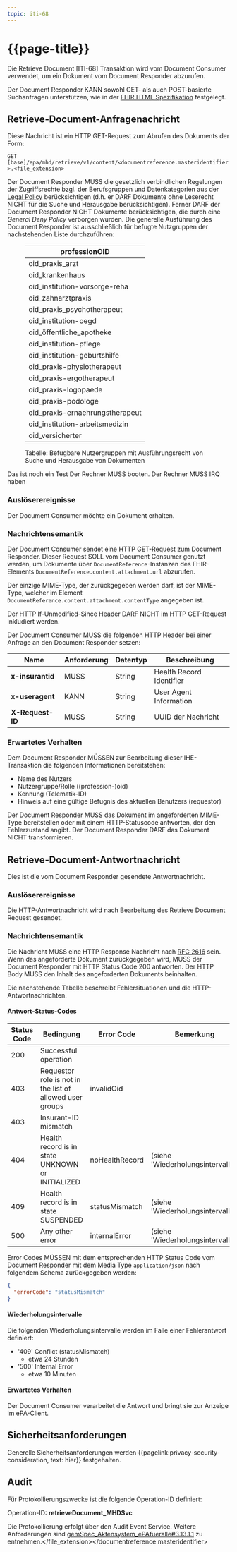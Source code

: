 ```yaml
---
topic: iti-68
---
```


# {{page-title}}

Die Retrieve Document [ITI-68] Transaktion wird vom Document Consumer verwendet, um ein Dokument vom Document Responder abzurufen.


<requirement id="IG_00005" target="Primärsystem" title="Unterstützung von GET und PUT für Suchanfragen" version="1">
    Der Document Responder KANN sowohl GET- als auch POST-basierte Suchanfragen unterstützen, wie in der <a href="http://hl7.org/fhir/R4/http.html#search">FHIR HTML Spezifikation</a> festgelegt.
</requirement>

## Retrieve-Document-Anfragenachricht

Diese Nachricht ist ein HTTP GET-Request zum Abrufen des Dokuments der Form:

``GET [base]/epa/mhd/retrieve/v1/content/<documentreference.masteridentifier>.<file_extension>``

<requirement id="IG_00001" target="MHD Service" title="Zugriffsrechte im Document Responder gemäß Legal Policy" version="1">
    Der Document Responder MUSS die gesetzlich verbindlichen Regelungen der Zugriffsrechte bzgl. der Berufsgruppen und Datenkategorien aus der <a href="https://gemspec.gematik.de/docs/gemSpec/gemSpec_Aktensystem_ePAfueralle/gemSpec_Aktensystem_ePAfueralle_V1.2.5/#3.10">Legal Policy</a> berücksichtigen (d.h. er DARF Dokumente ohne Leserecht NICHT für die Suche und Herausgabe berücksichtigen). Ferner DARF der Document Responder NICHT Dokumente berücksichtigen, die durch eine <i>General Deny Policy</i> verborgen wurden. Die generelle Ausführung des Document Responder ist ausschließlich für befugte Nutzgruppen der nachstehenden Liste durchzuführen:
    <figure>
<table class="regular">
<thead><tr><th>professionOID</th></tr></thead>
<tbody>
<tr><td>oid_praxis_arzt</td></tr>
<tr><td>oid_krankenhaus</td></tr>
<tr><td>oid_institution-vorsorge-reha</td></tr>
<tr><td>oid_zahnarztpraxis</td></tr>
<tr><td>oid_praxis_psychotherapeut</td></tr>
<tr><td>oid_institution-oegd</td></tr>
<tr><td>oid_öffentliche_apotheke</td></tr>
<tr><td>oid_institution-pflege</td></tr>
<tr><td>oid_institution-geburtshilfe</td></tr>
<tr><td>oid_praxis-physiotherapeut</td></tr>
<tr><td>oid_praxis-ergotherapeut</td></tr>
<tr><td>oid_praxis-logopaede</td></tr>
<tr><td>oid_praxis-podologe</td></tr>
<tr><td>oid_praxis-ernaehrungstherapeut</td></tr>
<tr><td>oid_institution-arbeitsmedizin</td></tr>
<tr><td>oid_versicherter</td></tr>
</tbody>
</table>
<figcaption>Tabelle: Befugbare Nutzergruppen mit Ausführungsrecht von Suche und Herausgabe von Dokumenten</figcaption>
</figure>
</requirement>
<requirement id="IG_00002" target="MHD Service" title="Testdurchführung 4" version="1">
    Das ist noch ein Test
</requirement>
<requirement id="IG_00003" target="Primärsystem" title="Booten" version="1">
    Der Rechner MUSS booten.
</requirement>
<requirement id="IG_00004" target="Primärsystem" title="IRQ" version="1">
    Der Rechner MUSS IRQ haben
</requirement>



### Auslöserereignisse

Der Document Consumer möchte ein Dokument erhalten.


### Nachrichtensemantik

Der Document Consumer sendet eine HTTP GET-Request zum Document Responder. Dieser Request SOLL vom Document Consumer genutzt werden, um Dokumente über `DocumentReference`-Instanzen des FHIR-Elements `DocumentReference.content.attachment.url` abzurufen.

Der einzige MIME-Type, der zurückgegeben werden darf, ist der MIME-Type, welcher im Element `DocumentReference.content.attachment.contentType` angegeben ist.

Der HTTP If-Unmodified-Since Header DARF NICHT im HTTP GET-Request inkludiert werden.

Der Document Consumer MUSS die folgenden HTTP Header bei einer Anfrage an den Document Responder setzen:

| Name | Anforderung | Datentyp | Beschreibung |
|------|----------|------|--------------|
| **x-insurantid** | MUSS | String | Health Record Identifier|
| **x-useragent** | KANN | String | User Agent Information |
| **X-Request-ID** | MUSS | String | UUID der Nachricht |


### Erwartetes Verhalten

Dem Document Responder MÜSSEN zur Bearbeitung dieser IHE-Transaktion die folgenden Informationen bereitstehen:
- Name des Nutzers
- Nutzergruppe/Rolle ((profession-)oid)
- Kennung (Telematik-ID)
- Hinweis auf eine gültige Befugnis des aktuellen Benutzers (requestor)

Der Document Responder MUSS das Dokument im angeforderten MIME-Type bereitstellen oder mit einem HTTP-Statuscode antworten, der den Fehlerzustand angibt. Der Document Responder DARF das Dokument NICHT transformieren.


## Retrieve-Document-Antwortnachricht

Dies ist die vom Document Responder gesendete Antwortnachricht.


### Auslöserereignisse

Die HTTP-Antwortnachricht wird nach Bearbeitung des Retrieve Document Request gesendet.


### Nachrichtensemantik

Die Nachricht MUSS eine HTTP Response Nachricht nach [RFC 2616](https://datatracker.ietf.org/doc/html/rfc2616) sein. Wenn das angeforderte Dokument zurückgegeben wird, MUSS der Document Responder mit HTTP Status Code 200 antworten. Der HTTP Body MUSS den Inhalt des angeforderten Dokuments beinhalten.

Die nachstehende Tabelle beschreibt Fehlersituationen und die HTTP-Antwortnachrichten.


#### Antwort-Status-Codes

| Status Code | Bedingung | Error Code | Bemerkung |
|-------------|-----------|------------|-----------|
| 200 | Successful operation | | |
| 403 | Requestor role is not in the list of allowed user groups | invalidOid | |
| 403 | Insurant-ID mismatch | | |
| 404 | Health record is in state UNKNOWN or INITIALIZED | noHealthRecord | (siehe 'Wiederholungsintervalle') |
| 409 | Health record is in state SUSPENDED | statusMismatch | (siehe 'Wiederholungsintervalle') |
| 500 | Any other error | internalError | (siehe 'Wiederholungsintervalle') |

Error Codes MÜSSEN mit dem entsprechenden HTTP Status Code vom Document Responder mit dem Media Type `application/json` nach folgendem Schema zurückgegeben werden:

```json
{
  "errorCode": "statusMismatch"
}
```

#### Wiederholungsintervalle

Die folgenden Wiederholungsintervalle werden im Falle einer Fehlerantwort definiert:

- '409' Conflict (statusMismatch)
    - etwa 24 Stunden
- '500' Internal Error
    - etwa 10 Minuten


#### Erwartetes Verhalten

Der Document Consumer verarbeitet die Antwort und bringt sie zur Anzeige im ePA-Client.


## Sicherheitsanforderungen

Generelle Sicherheitsanforderungen werden {{pagelink:privacy-security-consideration, text: hier}} festgehalten.


## Audit

Für Protokollierungszwecke ist die folgende Operation-ID definiert:

Operation-ID: **retrieveDocument_MHDSvc**

Die Protokollierung erfolgt über den Audit Event Service. Weitere Anforderungen sind [gemSpec_Aktensystem_ePAfueralle#3.13.1.1](https://gemspec.gematik.de/docs/gemSpec/gemSpec_Aktensystem_ePAfueralle/gemSpec_Aktensystem_ePAfueralle_V1.3.0/#3.13.1.1) zu entnehmen.</file_extension></documentreference.masteridentifier>